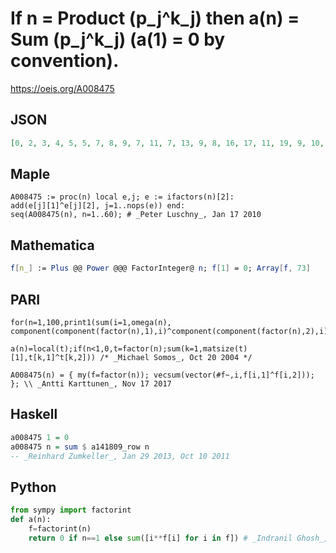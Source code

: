 # If n \= Product \(p\_j^k\_j\) then a\(n\) \= Sum \(p\_j^k\_j\) \(a\(1\) \= 0 by convention\)\.
https://oeis.org/A008475
## JSON
```JSON
[0, 2, 3, 4, 5, 5, 7, 8, 9, 7, 11, 7, 13, 9, 8, 16, 17, 11, 19, 9, 10, 13, 23, 11, 25, 15, 27, 11, 29, 10, 31, 32, 14, 19, 12, 13, 37, 21, 16, 13, 41, 12, 43, 15, 14, 25, 47, 19, 49, 27, 20, 17, 53, 29, 16, 15, 22, 31, 59, 12, 61, 33, 16, 64, 18, 16, 67, 21, 26, 14, 71, 17, 73]
```
## Maple
```Maple
A008475 := proc(n) local e,j; e := ifactors(n)[2]:
add(e[j][1]^e[j][2], j=1..nops(e)) end:
seq(A008475(n), n=1..60); # _Peter Luschny_, Jan 17 2010
```
## Mathematica
```Mathematica
f[n_] := Plus @@ Power @@@ FactorInteger@ n; f[1] = 0; Array[f, 73]
```
## PARI
```PARI
for(n=1,100,print1(sum(i=1,omega(n), component(component(factor(n),1),i)^component(component(factor(n),2),i)),","))
```
```PARI
a(n)=local(t);if(n<1,0,t=factor(n);sum(k=1,matsize(t)[1],t[k,1]^t[k,2])) /* _Michael Somos_, Oct 20 2004 */
```
```PARI
A008475(n) = { my(f=factor(n)); vecsum(vector(#f~,i,f[i,1]^f[i,2])); }; \\ _Antti Karttunen_, Nov 17 2017
```
## Haskell
```Haskell
a008475 1 = 0
a008475 n = sum $ a141809_row n
-- _Reinhard Zumkeller_, Jan 29 2013, Oct 10 2011
```
## Python
```Python
from sympy import factorint
def a(n):
    f=factorint(n)
    return 0 if n==1 else sum([i**f[i] for i in f]) # _Indranil Ghosh_, May 20 2017
```
